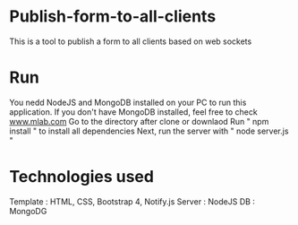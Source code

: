 # Publish-form-to-all-clients
This is a tool to publish a form to all clients based on web sockets

# Run
You nedd NodeJS and MongoDB installed on your PC to run this application.
If you don't have MongoDB installed, feel free to check www.mlab.com
Go to the directory after clone or downlaod
Run " npm install " to install all dependencies
Next, run the server with " node server.js "

# Technologies used
Template : HTML, CSS, Bootstrap 4, Notify.js
Server : NodeJS
DB : MongoDG
